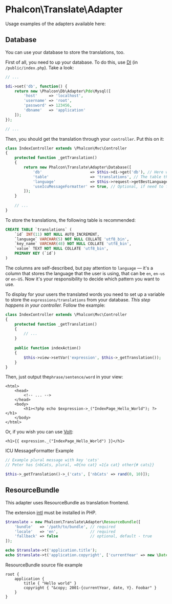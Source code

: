# Phalcon\Translate\Adapter

Usage examples of the adapters available here:

## Database

You can use your database to store the translations, too.

First of all, you need to up your database. To do this, use [DI][1] (in `/public/index.php`). Take a look:

```php
// ...

$di->set('db', function() {
	return new \Phalcon\Db\Adapter\Pdo\Mysql([
		'host'     => 'localhost',
		'username' => 'root',
		'password' => 123456,
		'dbname'   => 'application'
	]);
});

// ...
```

Then, you should get the translation through your `controller`. Put this on it:

```php
class IndexController extends \Phalcon\Mvc\Controller
{
	protected function _getTranslation()
	{
		return new Phalcon\Translate\Adapter\Database([
		    'db'                     => $this->di->get('db'), // Here we're getting the database from DI
		    'table'                  => 'translations', // The table that is storing the translations
		    'language'               => $this->request->getBestLanguage(), // Now we're getting the best language for the user
		    'useIcuMessageFormatter' => true, // Optional, if need to formatting message using ICU MessageFormatter
		]);
	}
	
	// ...
}
```

To store the translations, the following table is recommended:
```sql
CREATE TABLE `translations` (
    `id` INT(11) NOT NULL AUTO_INCREMENT,
    `language` VARCHAR(5) NOT NULL COLLATE 'utf8_bin',
    `key_name` VARCHAR(48) NOT NULL COLLATE 'utf8_bin',
    `value` TEXT NOT NULL COLLATE 'utf8_bin',
    PRIMARY KEY (`id`)
)
```

The columns are self-described, but pay attention to `language` — it's a column that stores the language
that the user is using, that can be `en`, `en-us` or `en-US`.
Now it's your responsibility to decide which pattern you want to use.

To display for your users the translated words you need to set up a variable to store the `expressions/translations`
from your database. *This step happens in your controller.* Follow the example:

```php
class IndexController extends \Phalcon\Mvc\Controller
{
	protected function _getTranslation()
	{
		// ...
	}
	
	public function indexAction()
	{
		$this->view->setVar('expression', $this->_getTranslation());
	}
}
```

Then, just output the`phrase/sentence/word` in your view:

```html+php
<html>
	<head>
		<!-- ... -->
	</head>
	<body>
		<h1><?php echo $expression->_("IndexPage_Hello_World"); ?></h1>
	</body>
</html>
```

Or, if you wish you can use [Volt][2]:
```html+php
<h1>{{ expression._("IndexPage_Hello_World") }}</h1>
```

ICU MessageFormatter Example
```php
// Example plural message with key 'cats'
// Peter has {nbCats, plural, =0{no cat} =1{a cat} other{# cats}}

$this->_getTranslation()->_('cats', ['nbCats' => rand(0, 10)]);
```

## ResourceBundle

This adapter uses ResourceBundle as translation frontend.

The extension [intl][3] must be installed in PHP.

```php
$translate = new Phalcon\Translate\Adapter\ResourceBundle([
    'bundle'   => '/path/to/bundle', // required
    'locale'   => 'en',              // required
    'fallback' => false              // optional, default - true
]);

echo $translate->t('application.title');
echo $translate->t('application.copyright', ['currentYear' => new \DateTime('now')]);
```

ResourceBundle source file example

```
root {
    application {
        title { "Hello world" }
        copyright { "&copy; 2001-{currentYear, date, Y}. Foobar" }
    }
}
```

[1]: http://docs.phalconphp.com/en/latest/api/Phalcon_DI.html
[2]: http://docs.phalconphp.com/en/latest/reference/volt.html
[3]: http://php.net/manual/en/book.intl.php

